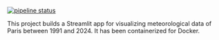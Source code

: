 [![pipeline status](https://github.com/paulphilip-louis/tooling-data-scientist/badges/main/pipeline.svg)](https://github.com/paulphilip-louis/tooling-data-scientist/-/commits/main)

This project builds a Streamlit app for visualizing meteorological data of Paris between 1991 and 2024. It has been containerized for Docker.
